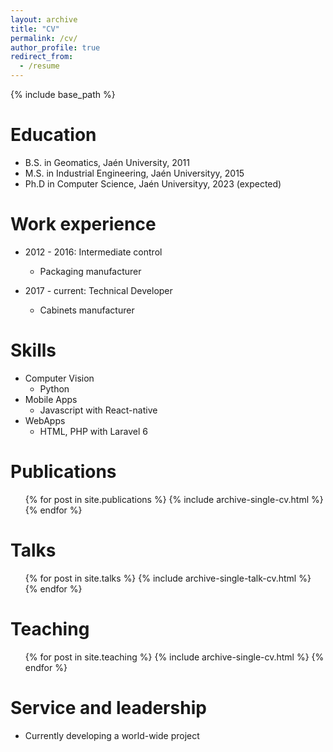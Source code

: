 ```yaml
---
layout: archive
title: "CV"
permalink: /cv/
author_profile: true
redirect_from:
  - /resume
---
```


{% include base_path %}

Education
======
* B.S. in Geomatics, Jaén University, 2011
* M.S. in Industrial Engineering, Jaén Universityy, 2015
* Ph.D in Computer Science, Jaén Universityy, 2023 (expected)

Work experience
======
* 2012 - 2016: Intermediate control
  * Packaging manufacturer

* 2017 - current: Technical Developer
  * Cabinets manufacturer

Skills
======
* Computer Vision
  * Python
* Mobile Apps
  * Javascript with React-native
* WebApps
  * HTML, PHP with Laravel 6

Publications
======
  <ul>{% for post in site.publications %}
    {% include archive-single-cv.html %}
  {% endfor %}</ul>

Talks
======
  <ul>{% for post in site.talks %}
    {% include archive-single-talk-cv.html %}
  {% endfor %}</ul>

Teaching
======
  <ul>{% for post in site.teaching %}
    {% include archive-single-cv.html %}
  {% endfor %}</ul>

Service and leadership
======
* Currently developing a world-wide project
